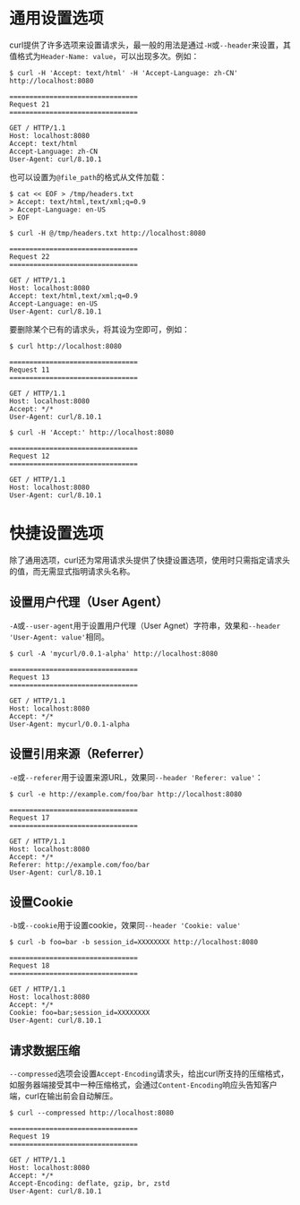 # 通用设置选项

curl提供了许多选项来设置请求头，最一般的用法是通过`-H`或`--header`来设置，其值格式为`Header-Name: value`，可以出现多次。例如：

```shell
$ curl -H 'Accept: text/html' -H 'Accept-Language: zh-CN' http://localhost:8080

================================
Request 21
================================

GET / HTTP/1.1
Host: localhost:8080
Accept: text/html
Accept-Language: zh-CN
User-Agent: curl/8.10.1
```

也可以设置为`@file_path`的格式从文件加载：

```shell
$ cat << EOF > /tmp/headers.txt
> Accept: text/html,text/xml;q=0.9
> Accept-Language: en-US
> EOF

$ curl -H @/tmp/headers.txt http://localhost:8080

================================
Request 22
================================

GET / HTTP/1.1
Host: localhost:8080
Accept: text/html,text/xml;q=0.9
Accept-Language: en-US
User-Agent: curl/8.10.1
```

要删除某个已有的请求头，将其设为空即可，例如：

```shell
$ curl http://localhost:8080

================================
Request 11
================================

GET / HTTP/1.1
Host: localhost:8080
Accept: */*
User-Agent: curl/8.10.1

$ curl -H 'Accept:' http://localhost:8080

================================
Request 12
================================

GET / HTTP/1.1
Host: localhost:8080
User-Agent: curl/8.10.1
```

# 快捷设置选项

除了通用选项，curl还为常用请求头提供了快捷设置选项，使用时只需指定请求头的值，而无需显式指明请求头名称。

## 设置用户代理（User Agent）
`-A`或`--user-agent`用于设置用户代理（User Agnet）字符串，效果和`--header 'User-Agent: value'`相同。

```shell
$ curl -A 'mycurl/0.0.1-alpha' http://localhost:8080

================================
Request 13
================================

GET / HTTP/1.1
Host: localhost:8080
Accept: */*
User-Agent: mycurl/0.0.1-alpha
```

## 设置引用来源（Referrer）

`-e`或`--referer`用于设置来源URL，效果同`--header 'Referer: value'`：

```shell
$ curl -e http://example.com/foo/bar http://localhost:8080

================================
Request 17
================================

GET / HTTP/1.1
Host: localhost:8080
Accept: */*
Referer: http://example.com/foo/bar
User-Agent: curl/8.10.1
```

## 设置Cookie

`-b`或`--cookie`用于设置cookie，效果同`--header 'Cookie: value'`

```shell
$ curl -b foo=bar -b session_id=XXXXXXXX http://localhost:8080

================================
Request 18
================================

GET / HTTP/1.1
Host: localhost:8080
Accept: */*
Cookie: foo=bar;session_id=XXXXXXXX
User-Agent: curl/8.10.1
```

## 请求数据压缩

`--compressed`选项会设置`Accept-Encoding`请求头，给出curl所支持的压缩格式，如服务器端接受其中一种压缩格式，会通过`Content-Encoding`响应头告知客户端，curl在输出前会自动解压。

```shell
$ curl --compressed http://localhost:8080

================================
Request 19
================================

GET / HTTP/1.1
Host: localhost:8080
Accept: */*
Accept-Encoding: deflate, gzip, br, zstd
User-Agent: curl/8.10.1
```
